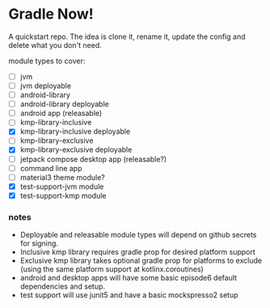 # Gradle Now!

A quickstart repo. The idea is clone it, rename it, update the config and delete what you don't need.

module types to cover:

- [ ] jvm
- [ ] jvm deployable
- [ ] android-library
- [ ] android-library deployable
- [ ] android app (releasable)
- [ ] kmp-library-inclusive
- [x] kmp-library-inclusive deployable
- [ ] kmp-library-exclusive
- [x] kmp-library-exclusive deployable
- [ ] jetpack compose desktop app (releasable?)
- [ ] command line app
- [ ] material3 theme module?
- [x] test-support-jvm module
- [x] test-support-kmp module

### notes
- Deployable and releasable module types will depend on github secrets for signing.
- Inclusive kmp library requires gradle prop for desired platform support
- Exclusive kmp library takes optional gradle prop for platforms to exclude (using the same platform support at kotlinx.coroutines)
- android and desktop apps will have some basic episode6 default dependencies and setup.
- test support will use junit5 and have a basic mockspresso2 setup
